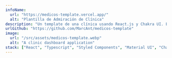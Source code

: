 ```yaml
---
infoName:
  url: "https://medicos-template.vercel.app/"
  alt: "Plantilla de Admiración de Clínica"
description: "Un template de una clínica usando React.js y Chakra UI. Esta plantilla es una representación de un administrador para una clínica mostrando cita médica, enlaces y mas información de un proceso de seguimiento de medico-paciente. Este proyecto me dio la oportunidad de encontrar trabajo como desarrollador Front-end React.js y TypeScript"
urlGithub: "https://github.com/MarcAnt/medicos-template"
image:
  url: "/src/assets/medicos-template.webp"
  alt: "A clinic dashboard application"
stack: ["React", "Typescript", "Styled Components", "Material UI", "Chakra UI"]
---
```


